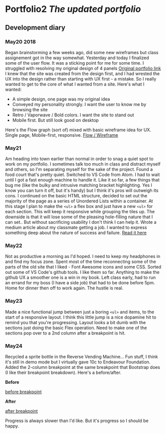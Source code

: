 # Portfolio2 _The updated portfolio_ 

## Development diary
### May20 2018
Began brainstorming a few weeks ago, did some new wireframes but class assignement got in the way somewhat.
Yesterday and today I finalized some of the user flow. It was a sticking point for me for some time.
I struggled with resolving my original design of 4 panels [Original portfolio link](https://deezye.github.io/folio2018/)
I knew that the site was created from the design first, and I had wrested the UX into the design rather than starting with UX first - a mistake. So I really wanted to get to the core of what I wanted from a site. 
Here's what I wanted:
- A simple design, one page was my original idea
- Conveyed my personality strongly. I want the user to know me by browsing the site
- Retro / Vaporwave / Bold colors. I want the site to stand out
- Mobile first. But still look good on desktop

Here's the Flow graph (sort of) mixed with basic wireframe idea for UX. Single page, Mobile-first, responsive. 
[Flow / Wireframe](https://github.com/DeezyE/Portfolio2/blob/master/assets/Screen%20Shot%202018-05-20%20at%204.23.41%20pm.png)

### May21
Am heading into town earlier than normal in order to snag a quiet spot to work on my portfolio. I sometimes talk too much in class and distract myself and others, so I'm separating myself for the sake of the project. Found a food court that's pretty quiet.
Switched to VS Code from Atom. I had to wait until I got a fast enough machine to handle it. Like it so far, a few things that bug me (like the bulky and intrusive matching bracket highlighting. Yes I know you can turn it off, but it's handy) but I think it's pros will outweigh its cons.
I continued on the basic HTML structure, decided to set out the majority of the page as a series of Unordered Lists within a container. At this stage I plan to make the `<ul>` a flex box and just have a new `<ul>` for each section. This will keep it responsive while grouping the tiles up. The downside is that it will lose some of the pleasing hole-filling nature that I can set.. But without sacrificing usability I don't think I can help it.
Wrote a medium article about my classmate getting a job. I wanted to express something deep about the nature of success and failure. [Read it here](https://medium.com/@isaacpowell/the-success-of-others-should-make-you-anxious-e58592588cec) 

### May22
Not as productive a morning as I'd hoped. I need to keep my headphones in and find my focus zone. Spent most of the time reconnecting some of the parts of the old site that I liked - Font Awesome icons and some CSS. Sorted out some of VS Code's github tools. I like them so far. Anything to make the github UX a smoother one is a win in my book.
Left class early, had to run an errand for my boss (I have a side job) that had to be done before 5pm. Home for dinner then off to work again. The hustle is real.

### May23
Made a nice functional jump between just a boring `<ul>` and items, to the start of a responsive layout. I think this little jump is a nice dopamine hit to remind you that you're progressing. Layout looks a bit dumb with the sections just doing the basic Flex operation. Need to make one of the sections pop over to a 2nd column after a breakpoint is hit.

### May24
Recycled a sprite bottle in the Reverse Vending Machine... Fun stuff, I think it's still in demo mode but I virtually gave 10c to Endeavour Foundation. 
Added the 2-column breakpoint at the same breakpoint that Bootstrap does (I like their breakpoint breakdown). Here's a before/after.

**Before**

[before breakpoint](https://github.com/DeezyE/Portfolio2/blob/master/assets/beforeBreakPoint.png)

**After**

[after breakpoint](https://github.com/DeezyE/Portfolio2/blob/master/assets/afterBreakPoint.png)

Progress is always slower than I'd like. But it's progress so I should be happy.



